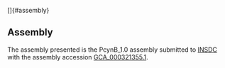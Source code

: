 []{#assembly}

Assembly
--------

The assembly presented is the PcynB\_1.0 assembly submitted to
[INSDC](http://www.insdc.org) with the assembly accession
[GCA\_000321355.1](http://www.ebi.ac.uk/ena/data/view/GCA_000321355.1).
